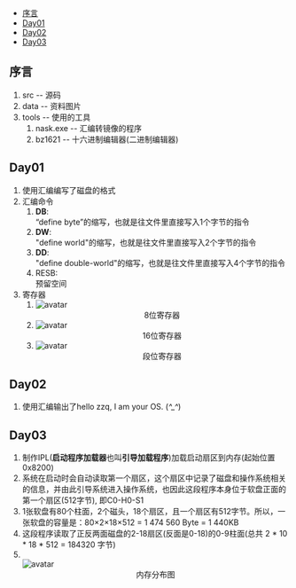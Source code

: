 - [序言](#序言)
- [Day01](#day01)
- [Day02](#day02)
- [Day03](#day03)

## 序言
1. src      -- 源码
2. data     -- 资料图片
3. tools    -- 使用的工具
   1. nask.exe -- 汇编转镜像的程序
   2. bz1621   -- 十六进制编辑器(二进制编辑器)
## Day01
1. 使用汇编编写了磁盘的格式
2. 汇编命令
   1.  **DB**:<br> “define byte”的缩写，也就是往文件里直接写入1个字节的指令
   2.  **DW**:<br> "define world"的缩写，也就是往文件里直接写入2个字节的指令
   3.  **DD**:<br> "define double-world"的缩写，也就是往文件里直接写入4个字节的指令
   4.  RESB:<br> 预留空间
3. 寄存器
   1. ![avatar](".\data\8位寄存器.png")<center>8位寄存器</center>
   2. ![avatar](".\data\16位寄存器.png")<center>16位寄存器</center>
   3. ![avatar](".\data\data/段寄存器.png")<center>段位寄存器</center>
## Day02
1. 使用汇编输出了hello zzq, I am your OS. (*^_^*)
## Day03
1.  制作IPL(**启动程序加载器**也叫**引导加载程序**)加载启动扇区到内存(起始位置0x8200)
2.  系统在启动时会自动读取第一个扇区，这个扇区中记录了磁盘和操作系统相关的信息，并由此引导系统进入操作系统，也因此这段程序本身位于软盘正面的第一个扇区(512字节), 即C0-H0-S1
3.  1张软盘有80个柱面，2个磁头，18个扇区，且一个扇区有512字节。所以，一张软盘的容量是：80×2×18×512 = 1 474 560 Byte = 1 440KB
4.  这段程序读取了正反两面磁盘的2-18扇区(反面是0-18)的0-9柱面(总共 2 * 10 * 18 * 512 = 184320 字节)
5.  <br>![avatar]("./data/data/内存分布.png")<center>内存分布图</center>